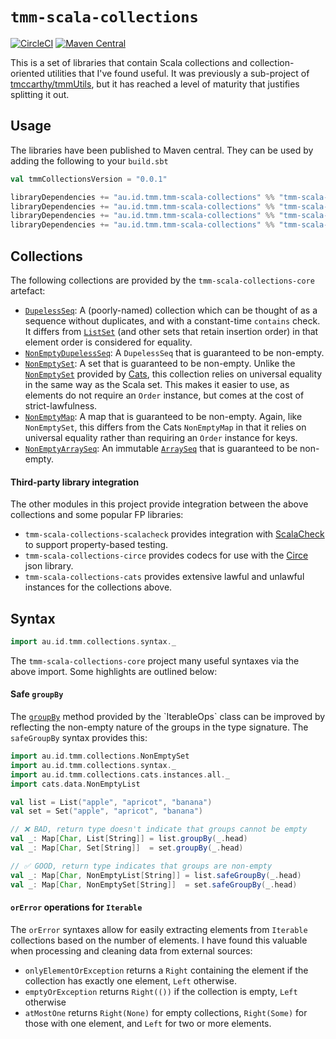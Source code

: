 # `tmm-scala-collections`
[![CircleCI](https://circleci.com/gh/tmccarthy/tmm-scala-collections.svg?style=svg)](https://app.circleci.com/pipelines/github/tmccarthy/tmm-scala-collections)
[![Maven Central](https://img.shields.io/maven-central/v/au.id.tmm.tmm-scala-collections/tmm-scala-collections-core_2.13.svg)](https://repo.maven.apache.org/maven2/au/id/tmm/tmm-scala-collections/tmm-scala-collections-core_2.13/)

This is a set of libraries that contain Scala collections and collection-oriented utilities that I've found useful. It 
was previously a sub-project of [tmccarthy/tmmUtils](https://github.com/tmccarthy/tmmUtils), but it has reached a level of
maturity that justifies splitting it out.

## Usage

The libraries have been published to Maven central. They can be used by adding the following to your `build.sbt`

```scala
val tmmCollectionsVersion = "0.0.1"

libraryDependencies += "au.id.tmm.tmm-scala-collections" %% "tmm-scala-collections-core"       % tmmCollectionsVersion,
libraryDependencies += "au.id.tmm.tmm-scala-collections" %% "tmm-scala-collections-circe"      % tmmCollectionsVersion,
libraryDependencies += "au.id.tmm.tmm-scala-collections" %% "tmm-scala-collections-cats"       % tmmCollectionsVersion,
libraryDependencies += "au.id.tmm.tmm-scala-collections" %% "tmm-scala-collections-scalacheck" % tmmCollectionsVersion % Test, 
```

## Collections

The following collections are provided by the `tmm-scala-collections-core` artefact:

* [`DupelessSeq`](/core/src/main/scala/au/id/tmm/collections/DupelessSeq.scala): A (poorly-named) collection which can 
  be thought of as a sequence without duplicates, and with a constant-time `contains` check. It differs from [`ListSet`](https://www.scala-lang.org/api/current/scala/collection/immutable/ListSet.html)
  (and other sets that retain insertion order) in that element order is considered for equality.
* [`NonEmptyDupelessSeq`](/core/src/main/scala/au/id/tmm/collections/NonEmptyDupelessSeq.scala): A `DupelessSeq` that is
  guaranteed to be non-empty.
* [`NonEmptySet`](/core/src/main/scala/au/id/tmm/collections/NonEmptySet.scala): A set that is guaranteed to be 
  non-empty. Unlike the [`NonEmptySet`](https://typelevel.org/cats/api/cats/data/NonEmptySetOps.html) provided by [Cats](https://github.com/typelevel/cats),
  this collection relies on universal equality in the same way as the Scala set. This makes it easier to use, as 
  elements do not require an `Order` instance, but comes at the cost of strict-lawfulness.
* [`NonEmptyMap`](/core/src/main/scala/au/id/tmm/collections/NonEmptyMap.scala): A map that is guaranteed to be 
  non-empty. Again, like `NonEmptySet`, this differs from the Cats `NonEmptyMap` in that it relies on universal equality
  rather than requiring an `Order` instance for keys.
* [`NonEmptyArraySeq`](/core/src/main/scala/au/id/tmm/collections/NonEmptyArraySeq.scala): An immutable [`ArraySeq`](https://www.scala-lang.org/api/current/scala/collection/immutable/ArraySeq$.html)
  that is guaranteed to be non-empty.

#### Third-party library integration

The other modules in this project provide integration between the above collections and some popular FP libraries:

* `tmm-scala-collections-scalacheck` provides integration with [ScalaCheck](https://github.com/typelevel/scalacheck) to
  support property-based testing.
* `tmm-scala-collections-circe` provides codecs for use with the [Circe](https://github.com/circe/circe) json library.
* `tmm-scala-collections-cats` provides extensive lawful and unlawful instances for the collections above.

## Syntax

```scala
import au.id.tmm.collections.syntax._
```

The `tmm-scala-collections-core` project many useful syntaxes via the above import. Some highlights are outlined below:

#### Safe `groupBy`

The [`groupBy`](https://www.scala-lang.org/api/current/scala/collection/IterableOps.html#groupBy[K](f:A=%3EK):scala.collection.immutable.Map[K,C])
method provided by the `IterableOps` class can be improved by reflecting the non-empty nature of the groups in the type
signature. The `safeGroupBy` syntax provides this:

```scala
import au.id.tmm.collections.NonEmptySet
import au.id.tmm.collections.syntax._
import au.id.tmm.collections.cats.instances.all._
import cats.data.NonEmptyList

val list = List("apple", "apricot", "banana")
val set = Set("apple", "apricot", "banana")

// ❌ BAD, return type doesn't indicate that groups cannot be empty
val _: Map[Char, List[String]] = list.groupBy(_.head)
val _: Map[Char, Set[String]]  = set.groupBy(_.head)

// ✅ GOOD, return type indicates that groups are non-empty
val _: Map[Char, NonEmptyList[String]] = list.safeGroupBy(_.head)
val _: Map[Char, NonEmptySet[String]]  = set.safeGroupBy(_.head)
```

#### `orError` operations for `Iterable`

The `orError` syntaxes allow for easily extracting elements from `Iterable` collections based on the number of elements.
I have found this valuable when processing and cleaning data from external sources:

* `onlyElementOrException` returns a `Right` containing the element if the collection has exactly one element, `Left` 
  otherwise.
* `emptyOrException` returns `Right(())` if the collection is empty, `Left` otherwise
* `atMostOne` returns `Right(None)` for empty collections, `Right(Some)` for those with one element, and `Left` for two
   or more elements.